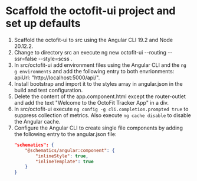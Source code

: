 # Scaffold the octofit-ui project and set up defaults

1. Scaffold the octofit-ui to src using the Angular CLI 19.2 and Node 20.12.2.
2. Change to directory src an execute ng new octofit-ui --routing --ssr=false --style=scss .
3. In src/octofit-ui add environment files using the Angular CLI and the `ng g environments` and add the following entry to both envrionments: apiUrl: "http://localhost:5000/api/".
4. Install bootstrap and import it to the styles array in angular.json in the build and test configuration.
5. Delete the content of the app.component.html except the router-outlet and add the text "Welcome to the OctoFit Tracker App" in a div.
6. In src/octofit-ui execute `ng config -g cli.completion.prompted true` to suppress collection of metrics. Also execute `ng cache disable` to disable the Angular cache.
7. Configure the Angular CLI to create single file components by adding the following entry to the angular.json file:
   ```json
   "schematics": {
       "@schematics/angular:component": {
           "inlineStyle": true,
           "inlineTemplate": true
       }
   }
   ```
